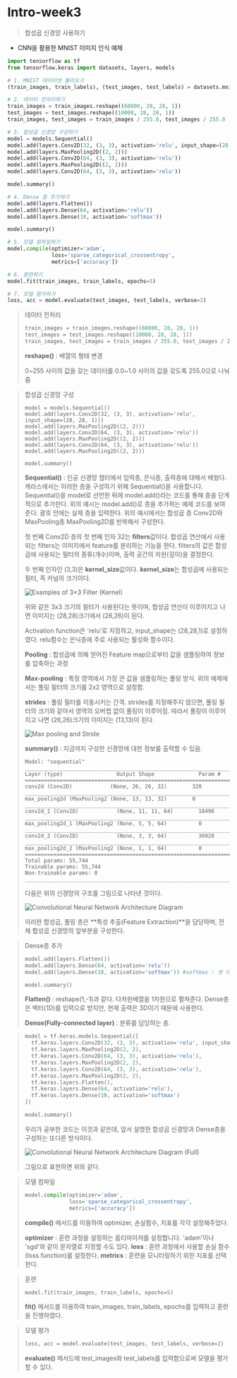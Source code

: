 # Intro-week3

> 합성곱 신경망 사용하기

- CNN을 활용한 MNIST 이미지 인식 예제 

```python
import tensorflow as tf
from tensorflow.keras import datasets, layers, models

# 1. MNIST 데이터셋 불러오기
(train_images, train_labels), (test_images, test_labels) = datasets.mnist.load_data()

# 2. 데이터 전처리하기
train_images = train_images.reshape((60000, 28, 28, 1))
test_images = test_images.reshape((10000, 28, 28, 1))
train_images, test_images = train_images / 255.0, test_images / 255.0

# 3. 합성곱 신경망 구성하기
model = models.Sequential()
model.add(layers.Conv2D(32, (3, 3), activation='relu', input_shape=(28, 28, 1)))
model.add(layers.MaxPooling2D((2, 2)))
model.add(layers.Conv2D(64, (3, 3), activation='relu'))
model.add(layers.MaxPooling2D((2, 2)))
model.add(layers.Conv2D(64, (3, 3), activation='relu'))

model.summary()

# 4. Dense 층 추가하기
model.add(layers.Flatten())
model.add(layers.Dense(64, activation='relu'))
model.add(layers.Dense(10, activation='softmax'))

model.summary()

# 5. 모델 컴파일하기
model.compile(optimizer='adam',
              loss='sparse_categorical_crossentropy',
              metrics=['accuracy'])

# 6. 훈련하기
model.fit(train_images, train_labels, epochs=5)

# 7. 모델 평가하기
loss, acc = model.evaluate(test_images, test_labels, verbose=2)
```



> 데이터 전처리
>
> ~~~python
> train_images = train_images.reshape((60000, 28, 28, 1))
> test_images = test_images.reshape((10000, 28, 28, 1))
> train_images, test_images = train_images / 255.0, test_images / 255.0
> ~~~
>
> **reshape()** : 배열의 형태 변경 
>
> 0~255 사이의 값을 갖는 데이터를 0.0~1.0 사이의 값을 갖도록 255.0으로 나눠줌



> 합성곱 신경망 구성
>
> ~~~
> model = models.Sequential()
> model.add(layers.Conv2D(32, (3, 3), activation='relu', input_shape=(28, 28, 1)))
> model.add(layers.MaxPooling2D((2, 2)))
> model.add(layers.Conv2D(64, (3, 3), activation='relu'))
> model.add(layers.MaxPooling2D((2, 2)))
> model.add(layers.Conv2D(64, (3, 3), activation='relu'))
> model.add(layers.MaxPooling2D((2, 2)))
> 
> model.summary()
> ~~~
>
> **Sequential()** : 인공 신경망 챕터에서 입력층, 은닉층, 출력층에 대해서 배웠다. 케라스에서는 이러한 층을 구성하기 위해 Sequential()을 사용합니다. Sequential()을 model로 선언한 뒤에 model.add()라는 코드를 통해 층을 단계적으로 추가한다. 위의 예시는 model.add()로 층을 추가하는 예제 코드를 보여준다. 괄호 안에는 실제 층을 입력한다. 위의 예시에서는 합성곱 층 Conv2D와 MaxPooling층 MaxPooling2D를 반복해서 구성한다.
>
> 첫 번째 Conv2D 층의 첫 번째 인자 32는 **filters**값이다. 합성곱 연산에서 사용되는 filters는 이미지에서 feature를 분리하는 기능을 한다. filters의 값은 합성곱에 사용되는 필터의 종류(개수)이며, 출력 공간의 차원(깊이)을 결정한다.
>
> 두 번째 인자인 (3,3)은 **kernel_size**값이다. **kernel_size**는 합성곱에 사용되는 필터, 즉 커널의 크기이다. 
>
> ![Examples of 3×3 Filter (Kernel)](https://codetorial.net/tensorflow/_images/convolutional_neural_network_01.png)
>
> 위와 같은 3x3 크기의 필터가 사용된다는 뜻이며, 합성곱 연산이 이루어지고 나면 이미지는 (28,28)크기에서 (26,26)이 된다.
>
> Activation function은 'relu'로 지정하고, input_shape는 (28,28,1)로 설정하였다. relu함수는 은닉층에 주로 사용되는 활성화 함수이다.
>
> **Pooling** : 합성곱에 의해 얻어진 Feature map으로부터 값을 샘플링하여 정보를 압축하는 과정
>
> **Max-pooling** : 특정 영역에서 가장 큰 값을 샘플링하는 풀링 방식. 위의 예제에서는 풀링 필터의 크기를 2x2 영역으로 설정함.
>
> **strides** : 풀링 필터를 이동시키는 간격. strides를 지정해주지 않으면, 풀링 필터의 크기와 같아서 영역의 오버랩 없이 풀링이 이루어짐. 따라서 풀링이 이루어지고 나면 (26,26)크기의 이미지는 (13,13)이 된다.
>
> ![Max pooling and Stride](https://codetorial.net/tensorflow/_images/convolutional_neural_network_03.png)
>
> **summary()** : 지금까지 구성한 신경망에 대한 정보를 출력할 수 있음.
>
> ```
> Model: "sequential"
> _________________________________________________________________
> Layer (type)                 Output Shape              Param #
> =================================================================
> conv2d (Conv2D)            (None, 26, 26, 32)        320
> _________________________________________________________________
> max_pooling2d (MaxPooling2 (None, 13, 13, 32)        0
> _________________________________________________________________
> conv2d_1 (Conv2D)            (None, 11, 11, 64)        18496
> _________________________________________________________________
> max_pooling2d_1 (MaxPooling2 (None, 5, 5, 64)          0
> _________________________________________________________________
> conv2d_2 (Conv2D)            (None, 3, 3, 64)          36928
> _________________________________________________________________
> max_pooling2d_2 (MaxPooling2 (None, 1, 1, 64)          0
> =================================================================
> Total params: 55,744
> Trainable params: 55,744
> Non-trainable params: 0
> _________________________________________________________________
> ```
>
> 다음은 위의 신경망의 구조를 그림으로 나타낸 것이다.
>
> ![Convolutional Neural Network Architecture Diagram](https://codetorial.net/tensorflow/_images/convolutional_neural_network_04.png)
>
> 이러한 합성곱, 풀링 층은 **특성 추출(Feature Extraction)**을 담당하며, 전체 합성곱 신경망의 앞부분을 구성한다.



> Dense층 추가
>
> ```python
> model.add(layers.Flatten())
> model.add(layers.Dense(64, activation='relu')) 
> model.add(layers.Dense(10, activation='softmax')) #softmax : 셋 이상을 분류하는 다중 클래스 분류 문제에서 출력층에 주로 사용하는 활성화함수
> 
> model.summary()
> ```
>
> **Flatten()** : reshape(1,-1)과 같다. 다차원배열을 1차원으로 펼쳐준다.  Dense층은 벡터(1D)를 입력으로 받지만, 현재 출력은 3D이기 때문에 사용한다.
>
> **Dense(Fully-connected layer)**  : 분류를 담당하는 층.



> ```python
> model = tf.keras.models.Sequential([
>   tf.keras.layers.Conv2D(32, (3, 3), activation='relu', input_shape=(28, 28, 1)),
>   tf.keras.layers.MaxPooling2D(2, 2),
>   tf.keras.layers.Conv2D(64, (3, 3), activation='relu'),
>   tf.keras.layers.MaxPooling2D(2, 2),
>   tf.keras.layers.Conv2D(64, (3, 3), activation='relu'),
>   tf.keras.layers.MaxPooling2D(2, 2),
>   tf.keras.layers.Flatten(),
>   tf.keras.layers.Dense(64, activation='relu'),
>   tf.keras.layers.Dense(10, activation='softmax')
> ])
> 
> model.summary()
> ```
>
> 우리가 공부한 코드는 이것과 같은데, 앞서 설명한 합성곱 신경망과 Dense층을 구성하는 또다른 방식이다.
>
> ![Convolutional Neural Network Architecture Diagram (Full)](https://codetorial.net/tensorflow/_images/convolutional_neural_network_05.png)
>
> 그림으로 표현하면 위와 같다.



> 모델 컴파일
>
> ```python
> model.compile(optimizer='adam',
>               loss='sparse_categorical_crossentropy',
>               metrics=['accuracy'])
> ```
>
> **compile()** 메서드를 이용하여 optimizer, 손실함수, 지표를 각각 설정해주었다.
>
> **optimizer** : 훈련 과정을 설정하는 옵티마이저를 설정합니다. 'adam'이나 'sgd'와 같이 문자열로 지정할 수도 있다.
> **loss** : 훈련 과정에서 사용할 손실 함수(loss function)를 설정한다. 
> **metrics** : 훈련을 모니터링하기 위한 지표를 선택한다.



>  훈련
>
> ```python
> model.fit(train_images, train_labels, epochs=5)
> ```
>
> **fit()** 메서드를 이용하여 train_images, train_labels, epochs를 입력하고 훈련을 진행하였다.



> 모델 평가
>
> ```python
> loss, acc = model.evaluate(test_images, test_labels, verbose=2)
> ```
>
> **evaluate()** 메서드에 test_images와 test_labels를 입력함으로써 모델을 평가할 수 있다.

